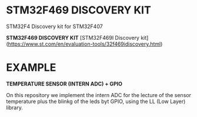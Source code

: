 # STM32F469 DISCOVERY KIT

STM32F4 Discovery kit for STM32F407

**STM32F469 DISCOVERY KIT** [STM32F469I Discovery kit] (https://www.st.com/en/evaluation-tools/32f469idiscovery.html)

# EXAMPLE

**TEMPERATURE SENSOR (INTERN ADC) + GPIO**

On this repository we implement the intern ADC for the lecture of the sensor temperature plus the blinkg of the leds byt GPIO, using the LL (Low Layer) library.
